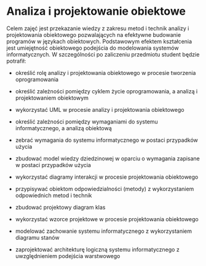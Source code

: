 # Analiza i projektowanie obiektowe

Celem zajęć jest przekazanie wiedzy z zakresu metod i technik analizy i projektowania obiektowego pozwalających na efektywne budowanie programów w językach obiektowych. Podstawowym efektem kształcenia jest umiejętność obiektowego podejścia do modelowania systemów informatycznych. W szczególności po zaliczeniu przedmiotu student będzie potrafił:

- określić rolę analizy i projektowania obiektowego w procesie tworzenia oprogramowania

- określić zależności pomiędzy cyklem życie oprogramowania, a analizą i projektowaniem obiektowym

- wykorzystać UML w procesie analizy i projektowania obiektowego

- określić zależności pomiędzy wymaganiami do systemu informatycznego, a analizą obiektową

- zebrać wymagania do systemu informatycznego w postaci przypadków użycia

- zbudować model wiedzy dziedzinowej w oparciu o wymagania zapisane w postaci przypadków użycia

- wykorzystać diagramy interakcji w procesie projektowania obiektowego

- przypisywać obiektom odpowiedzialności (metody) z wykorzystaniem odpowiednich metod i technik

- zbudować projektowy diagram klas

- wykorzystać wzorce projektowe w procesie projektowania obiektowego

- modelować zachowanie systemu informatycznego z wykorzystaniem diagramu stanów

- zaprojektować architekturę logiczną systemu informatycznego z uwzględnieniem podejścia warstwowego
